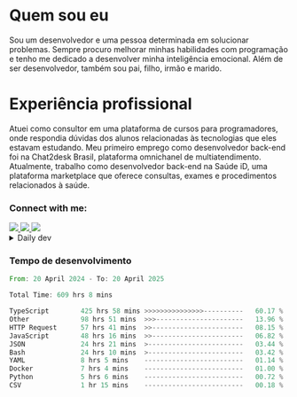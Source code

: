 # Quem sou eu
Sou um desenvolvedor e uma pessoa determinada em solucionar problemas. Sempre procuro melhorar minhas habilidades com programação e tenho me dedicado a desenvolver minha inteligência emocional. Além de ser desenvolvedor, também sou pai, filho, irmão e marido.

# Experiência profissional
Atuei como consultor em uma plataforma de cursos para programadores, onde respondia dúvidas dos alunos relacionadas às tecnologias que eles estavam estudando.
Meu primeiro emprego como desenvolvedor back-end foi na Chat2desk Brasil, plataforma omnichanel de multiatendimento.
Atualmente, trabalho como desenvolvedor back-end na Saúde iD, uma plataforma marketplace que oferece consultas, exames e procedimentos relacionados à saúde.

### Connect with me:
<a href="https://www.linkedin.com/in/theusmoreira" target="_blank" >
<img src="https://img.shields.io/badge/linkedin-%230077B5.svg?&style=for-the-badge&logo=linkedin&logoColor=white ">
</a>
<a href="https://www.instagram.com/matheus.s.moreira/" target="_blank">
<img src="https://img.shields.io/badge/instagram-%23E4405F.svg?&style=for-the-badge&logo=instagram&logoColor=white">
</a>
<a href="mailto:matheussm301@gmail.com"  target="_blank">
<img src="https://img.shields.io/badge/gmail-%23E4405F.svg?&style=for-the-badge&logo=gmail&logoColor=white">
</a>


<details>
  <summary>Daily dev </summary>
<p>
  <a href="https://app.daily.dev/matheussantos"><img src="https://github.com/matheus-santos-moreira/matheus-santos-moreira/blob/master/devcard.svg" width="200" alt="Matheus Santos's Dev Card"/></a>
 </p>
</details>

<h3>Tempo de desenvolvimento</h3>

<!--START_SECTION:waka-->

```rust
From: 20 April 2024 - To: 20 April 2025

Total Time: 609 hrs 8 mins

TypeScript        425 hrs 58 mins >>>>>>>>>>>>>>>----------   60.17 %
Other             98 hrs 51 mins  >>>----------------------   13.96 %
HTTP Request      57 hrs 41 mins  >>-----------------------   08.15 %
JavaScript        48 hrs 16 mins  >>-----------------------   06.82 %
JSON              24 hrs 21 mins  >------------------------   03.44 %
Bash              24 hrs 10 mins  >------------------------   03.42 %
YAML              8 hrs 5 mins    -------------------------   01.14 %
Docker            7 hrs 4 mins    -------------------------   01.00 %
Python            5 hrs 6 mins    -------------------------   00.72 %
CSV               1 hr 15 mins    -------------------------   00.18 %
```

<!--END_SECTION:waka-->
